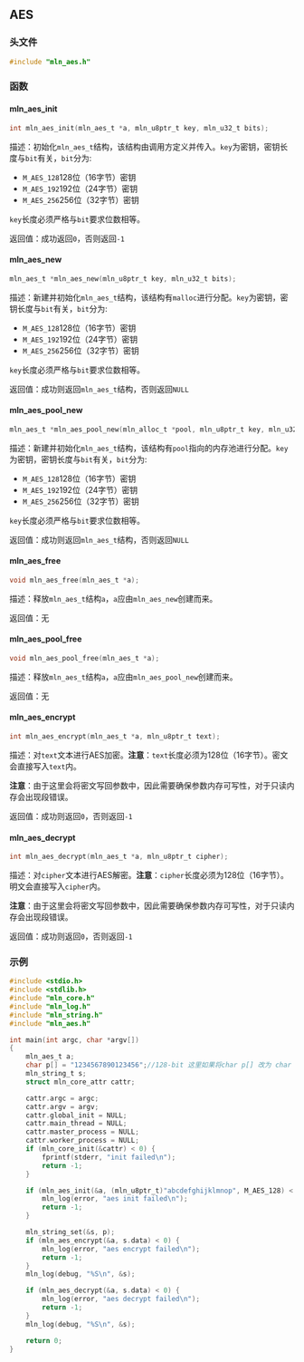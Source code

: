 ## AES



### 头文件

```c
#include "mln_aes.h"
```



### 函数



#### mln_aes_init

```c
int mln_aes_init(mln_aes_t *a, mln_u8ptr_t key, mln_u32_t bits);
```

描述：初始化`mln_aes_t`结构，该结构由调用方定义并传入。`key`为密钥，密钥长度与`bit`有关，`bit`分为:

- `M_AES_128`128位（16字节）密钥
- `M_AES_192`192位（24字节）密钥
- `M_AES_256`256位（32字节）密钥

`key`长度必须严格与`bit`要求位数相等。

返回值：成功返回`0`，否则返回`-1`



#### mln_aes_new

```c
mln_aes_t *mln_aes_new(mln_u8ptr_t key, mln_u32_t bits);
```

描述：新建并初始化`mln_aes_t`结构，该结构有`malloc`进行分配。`key`为密钥，密钥长度与`bit`有关，`bit`分为:

- `M_AES_128`128位（16字节）密钥
- `M_AES_192`192位（24字节）密钥
- `M_AES_256`256位（32字节）密钥

`key`长度必须严格与`bit`要求位数相等。

返回值：成功则返回`mln_aes_t`结构，否则返回`NULL`



#### mln_aes_pool_new

```c
mln_aes_t *mln_aes_pool_new(mln_alloc_t *pool, mln_u8ptr_t key, mln_u32_t bits);
```

描述：新建并初始化`mln_aes_t`结构，该结构有`pool`指向的内存池进行分配。`key`为密钥，密钥长度与`bit`有关，`bit`分为:

- `M_AES_128`128位（16字节）密钥
- `M_AES_192`192位（24字节）密钥
- `M_AES_256`256位（32字节）密钥

`key`长度必须严格与`bit`要求位数相等。

返回值：成功则返回`mln_aes_t`结构，否则返回`NULL`



#### mln_aes_free

```c
void mln_aes_free(mln_aes_t *a);
```

描述：释放`mln_aes_t`结构`a`，`a`应由`mln_aes_new`创建而来。

返回值：无



#### mln_aes_pool_free

```c
void mln_aes_pool_free(mln_aes_t *a);
```

描述：释放`mln_aes_t`结构`a`，`a`应由`mln_aes_pool_new`创建而来。

返回值：无



#### mln_aes_encrypt

```c
int mln_aes_encrypt(mln_aes_t *a, mln_u8ptr_t text);
```

描述：对`text`文本进行AES加密。**注意**：`text`长度必须为128位（16字节）。密文会直接写入`text`内。

**注意**：由于这里会将密文写回参数中，因此需要确保参数内存可写性，对于只读内存会出现段错误。

返回值：成功则返回`0`，否则返回`-1`



#### mln_aes_decrypt

```c
int mln_aes_decrypt(mln_aes_t *a, mln_u8ptr_t cipher);
```

描述：对`cipher`文本进行AES解密。**注意**：`cipher`长度必须为128位（16字节）。明文会直接写入`cipher`内。

**注意**：由于这里会将密文写回参数中，因此需要确保参数内存可写性，对于只读内存会出现段错误。

返回值：成功则返回`0`，否则返回`-1`



### 示例

```c
#include <stdio.h>
#include <stdlib.h>
#include "mln_core.h"
#include "mln_log.h"
#include "mln_string.h"
#include "mln_aes.h"

int main(int argc, char *argv[])
{
    mln_aes_t a;
    char p[] = "1234567890123456";//128-bit 这里如果将char p[] 改为 char *p，则字符串内存区为只读，会导致段错误
    mln_string_t s;
    struct mln_core_attr cattr;

    cattr.argc = argc;
    cattr.argv = argv;
    cattr.global_init = NULL;
    cattr.main_thread = NULL;
    cattr.master_process = NULL;
    cattr.worker_process = NULL;
    if (mln_core_init(&cattr) < 0) {
        fprintf(stderr, "init failed\n");
        return -1;
    }

    if (mln_aes_init(&a, (mln_u8ptr_t)"abcdefghijklmnop", M_AES_128) < 0) {
        mln_log(error, "aes init failed\n");
        return -1;
    }

    mln_string_set(&s, p);
    if (mln_aes_encrypt(&a, s.data) < 0) {
        mln_log(error, "aes encrypt failed\n");
        return -1;
    }
    mln_log(debug, "%S\n", &s);

    if (mln_aes_decrypt(&a, s.data) < 0) {
        mln_log(error, "aes decrypt failed\n");
        return -1;
    }
    mln_log(debug, "%S\n", &s);

    return 0;
}
```

